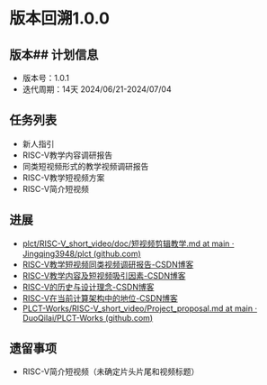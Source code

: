 # 版本回溯1.0.0

## 版本## 计划信息

- 版本号：1.0.1
- 迭代周期：14天 2024/06/21-2024/07/04

## 任务列表

- 新人指引
- RISC-V教学内容调研报告
- 同类短视频形式的教学视频调研报告
- RISC-V教学短视频方案
- RISC-V简介短视频

## 进展

- [plct/RISC-V_short_video/doc/短视频剪辑教学.md at main · Jingqing3948/plct (github.com)](https://github.com/Jingqing3948/plct/blob/main/RISC-V_short_video/doc/%E7%9F%AD%E8%A7%86%E9%A2%91%E5%89%AA%E8%BE%91%E6%95%99%E5%AD%A6.md)
- [RISC-V教学短视频同类视频调研报告-CSDN博客](https://jingqing3948.blog.csdn.net/article/details/139909796?spm=1001.2014.3001.5502)
- [RISC-V教学内容及短视频吸引因素-CSDN博客](https://jingqing3948.blog.csdn.net/article/details/139909781?spm=1001.2014.3001.5502)
- [RISC-V的历史与设计理念-CSDN博客](https://jingqing3948.blog.csdn.net/article/details/140194542?spm=1001.2014.3001.5502)
- [RISC-V在当前计算架构中的地位-CSDN博客](https://jingqing3948.blog.csdn.net/article/details/140194570?spm=1001.2014.3001.5502)
- [PLCT-Works/RISC-V_short_video/Project_proposal.md at main · DuoQilai/PLCT-Works (github.com)](https://github.com/DuoQilai/PLCT-Works/blob/main/RISC-V_short_video/Project_proposal.md)
## 遗留事项

- RISC-V简介短视频（未确定片头片尾和视频标题）